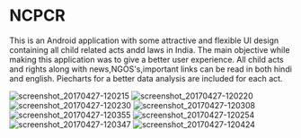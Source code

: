 # NCPCR
This is an Android application with some attractive and flexible UI design containing all child related acts andd laws in India.
The main objective while making  this application was to give a better user experience.
All child acts and rights along with news,NGOS's,important links can be read in both hindi and english.
Piecharts for a better data analysis are included for each act.

![screenshot_20170427-120215](https://cloud.githubusercontent.com/assets/25405726/26193277/6e5d1ac8-3bd2-11e7-9d05-1db11e67645d.jpg)
![screenshot_20170427-120220](https://cloud.githubusercontent.com/assets/25405726/26193427/edab6a3c-3bd2-11e7-8888-02e01019edc5.jpg)
![screenshot_20170427-120230](https://cloud.githubusercontent.com/assets/25405726/26193435/f0435f84-3bd2-11e7-813a-4ec02a311229.jpg)
![screenshot_20170427-120308](https://cloud.githubusercontent.com/assets/25405726/26193439/f4029d88-3bd2-11e7-93ff-d4149416ffbd.jpg)
![screenshot_20170427-120355](https://cloud.githubusercontent.com/assets/25405726/26193446/f82b0e0e-3bd2-11e7-8a34-332e55b95672.jpg)
![screenshot_20170427-120254](https://cloud.githubusercontent.com/assets/25405726/26193484/11d0bf16-3bd3-11e7-9d19-4f0eb1b8fc2f.jpg)
![screenshot_20170427-120347](https://cloud.githubusercontent.com/assets/25405726/26193664/8e73bcee-3bd3-11e7-8305-cee26b702eb6.jpg)
![screenshot_20170427-120424](https://cloud.githubusercontent.com/assets/25405726/26193687/9ff5151c-3bd3-11e7-9d90-d183f59769a4.jpg)


